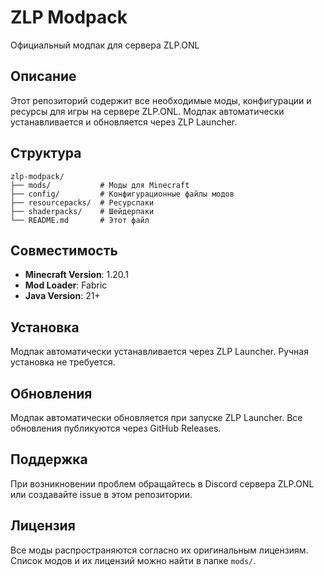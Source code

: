 # ZLP Modpack

Официальный модпак для сервера ZLP.ONL

## Описание

Этот репозиторий содержит все необходимые моды, конфигурации и ресурсы для игры на сервере ZLP.ONL. Модпак автоматически устанавливается и обновляется через ZLP Launcher.

## Структура

```
zlp-modpack/
├── mods/           # Моды для Minecraft
├── config/         # Конфигурационные файлы модов
├── resourcepacks/  # Ресурспаки
├── shaderpacks/    # Шейдерпаки
└── README.md       # Этот файл
```

## Совместимость

- **Minecraft Version**: 1.20.1
- **Mod Loader**: Fabric
- **Java Version**: 21+

## Установка

Модпак автоматически устанавливается через ZLP Launcher. Ручная установка не требуется.

## Обновления

Модпак автоматически обновляется при запуске ZLP Launcher. Все обновления публикуются через GitHub Releases.

## Поддержка

При возникновении проблем обращайтесь в Discord сервера ZLP.ONL или создавайте issue в этом репозитории.

## Лицензия

Все моды распространяются согласно их оригинальным лицензиям. Список модов и их лицензий можно найти в папке `mods/`. 